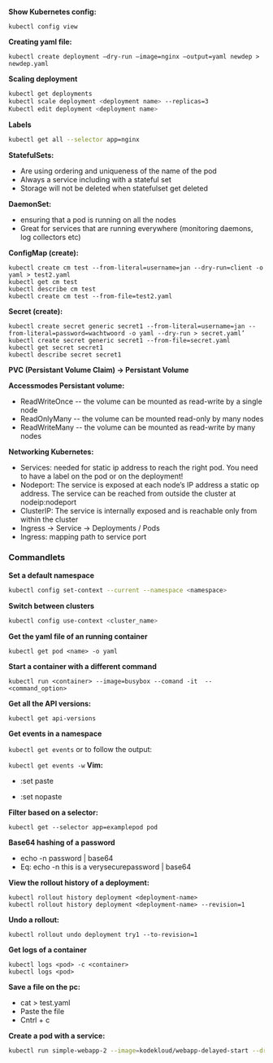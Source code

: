 **Show Kubernetes config:**

`kubectl config view`


**Creating yaml file:**

`kubectl create deployment —dry-run —image=nginx —output=yaml newdep > newdep.yaml`

**Scaling deployment**

```bash
kubectl get deployments
kubectl scale deployment <deployment name> --replicas=3
Kubectl edit deployment <deployment name>
```

**Labels**

```bash
kubectl get all --selector app=nginx
```

**StatefulSets:**

- Are using ordering and uniqueness of the name of the pod
- Always a service including with a stateful set
- Storage will not be deleted when statefulset get deleted

**DaemonSet:**

- ensuring that a pod is running on all the nodes
- Great for services that are running everywhere (monitoring daemons, log collectors etc)

**ConfigMap (create):**

```
kubectl create cm test --from-literal=username=jan --dry-run=client -o yaml > test2.yaml
kubectl get cm test
kubectl describe cm test
kubectl create cm test --from-file=test2.yaml
```

**Secret (create):**

```
kubectl create secret generic secret1 --from-literal=username=jan --from-literal=password=wachtwoord -o yaml --dry-run > secret.yaml’
kubectl create secret generic secret1 --from-file=secret.yaml
kubectl get secret secret1
kubectl describe secret secret1
```

**PVC (Persistant Volume Claim) -> Persistant Volume**

**Accessmodes Persistant volume:**

- ReadWriteOnce -- the volume can be mounted as read-write by a single node
- ReadOnlyMany -- the volume can be mounted read-only by many nodes
- ReadWriteMany -- the volume can be mounted as read-write by many nodes

**Networking Kubernetes:**

- Services: needed for static ip address to reach the right pod. You need to have a label on the pod or on the deployment!
- Nodeport: The service is exposed at each node’s IP address a static op address. The service can be reached from outside the cluster at nodeip:nodeport
- ClusterIP: The service is internally exposed and is reachable only from within the cluster
- Ingress -> Service -> Deployments / Pods
- Ingress: mapping path to service port

### Commandlets

**Set a default namespace**
```bash
kubectl config set-context --current --namespace <namespace>
```

**Switch between clusters**
```bash
kubectl config use-context <cluster_name>
```

**Get the yaml file of an running container**

`kubectl get pod <name> -o yaml`

**Start a container with a different command**

`kubectl run <container> --image=busybox --comand -it  -- <command_option>`

**Get all the API versions:**

`kubectl get api-versions`

**Get events in a namespace**

`kubectl get events`
or to follow the output:

`kubectl get events -w` 
**Vim:**

- :set paste

- :set nopaste

**Filter based on a selector:**

`kubectl get --selector app=examplepod pod`

**Base64 hashing of a password**

- echo -n password | base64
- Eq: echo -n this is a verysecurepassword | base64

**View the rollout history of a deployment:**

```
kubectl rollout history deployment <deployment-name>
kubectl rollout history deployment <deployment-name> --revision=1
```

**Undo a rollout:**

```
kubectl rollout undo deployment try1 --to-revision=1
```

**Get logs of a container**

```
kubectl logs <pod> -c <container>
kubectl logs <pod>
```

**Save a file on the pc:**

- cat > test.yaml
- Paste the file
- Cntrl + c

**Create a pod with a service:**

```bash
kubectl run simple-webapp-2 --image=kodekloud/webapp-delayed-start --dry-run=client -o yaml  --restart=Always --port=80 --expose
```
